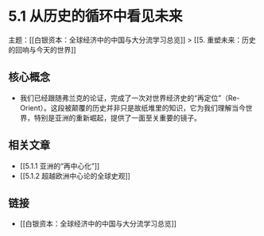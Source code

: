 # 5.1 从历史的循环中看见未来

主题：[[白银资本：全球经济中的中国与大分流学习总览]] > [[5. 重塑未来：历史的回响与今天的世界]]

## 核心概念

- 我们已经跟随弗兰克的论证，完成了一次对世界经济史的“再定位”（Re-Orient）。这段被颠覆的历史并非只是故纸堆里的知识，它为我们理解当今世界，特别是亚洲的重新崛起，提供了一面至关重要的镜子。

## 相关文章

- [[5.1.1 亚洲的“再中心化”]]
- [[5.1.2 超越欧洲中心论的全球史观]]

## 链接

- [[白银资本：全球经济中的中国与大分流学习总览]]
